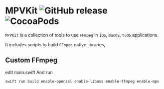 # MPVKit ![GitHub release](https://img.shields.io/badge/release-v5.1-blue.svg) ![CocoaPods](https://img.shields.io/cocoapods/v/ffmpeg-kit-ios-min) 

`MPVKit` is a collection of tools to use `FFmpeg` in `iOS`, `macOS`, `tvOS` applications.

It includes scripts to build `FFmpeg` native libraries, 


## Custom FFmpeg
edit main.swift And run
```bash
swift run build enable-openssl enable-libass enable-ffmpeg enable-mpv
```

